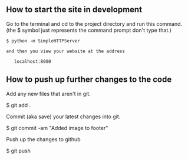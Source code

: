 
How to start the site in development
------------------------------------

  Go to the terminal and cd to the project directory and run this command.
  (the $ symbol just represents the command prompt don't type that.)

    $ python -m SimpleHTTPServer

    and then you view your website at the address

       localhost:8000


How to push up further changes to the code
------------------------------------------

Add any new files that aren't in git.

  $ git add .

Commit (aka save) your latest changes into git.

  $ git commit -am "Added image to footer"

Push up the changes to github

  $ git push
